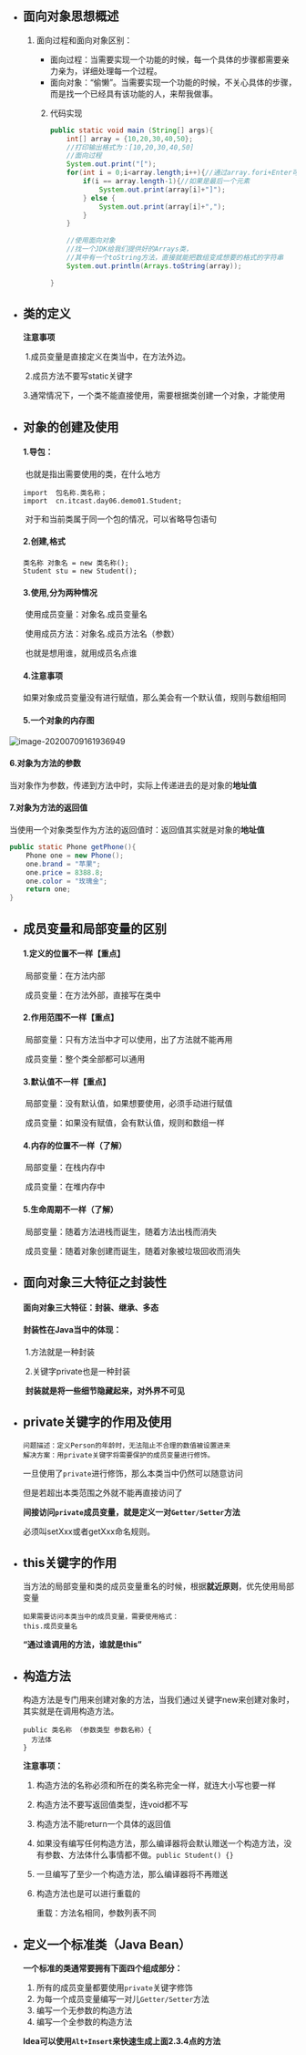 - ## 面向对象思想概述

  1. 面向过程和面向对象区别：
     - 面向过程：当需要实现一个功能的时候，每一个具体的步骤都需要亲力亲为，详细处理每一个过程。
     - 面向对象：“偷懒”。当需要实现一个功能的时候，不关心具体的步骤，而是找一个已经具有该功能的人，来帮我做事。

     2. 代码实现

        ```java
        public static void main (String[] args){
            int[] array = {10,20,30,40,50};
            //打印输出格式为：[10,20,30,40,50]
            //面向过程
            System.out.print("[");
            for(int i = 0;i<array.length;i++){//通过array.fori+Enter可以快速写出for循环
                if(i == array.length-1){//如果是最后一个元素
                    System.out.print(array[i]+"]");
                } else {
                    System.out.print(array[i]+",");
                }
            }
            
            //使用面向对象
            //找一个JDK给我们提供好的Arrays类，
            //其中有一个toString方法，直接就能把数组变成想要的格式的字符串
            System.out.println(Arrays.toString(array));
                
        }
        ```

- ## 类的定义

  **注意事项**

  ​	1.成员变量是直接定义在类当中，在方法外边。

  ​	2.成员方法不要写static关键字

  ​	3.通常情况下，一个类不能直接使用，需要根据类创建一个对象，才能使用

  

- ## 对象的创建及使用

  #### 1.导包：

  ​	也就是指出需要使用的类，在什么地方

  ```
  import  包名称.类名称；
  import  cn.itcast.day06.demo01.Student;
  ```

  ​	对于和当前类属于同一个包的情况，可以省略导包语句

  #### 2.创建,格式

  ```
  类名称 对象名 = new 类名称();
  Student stu = new Student();
  ```

  #### 3.使用,分为两种情况

  ​	使用成员变量：对象名.成员变量名

  ​	使用成员方法：对象名.成员方法名（参数）

  ​	也就是想用谁，就用成员名点谁

  #### 4.注意事项

  ​	如果对象成员变量没有进行赋值，那么美会有一个默认值，规则与数组相同

  #### 5.一个对象的内存图

![image-20200709161936949](C:\Users\Administrator\AppData\Roaming\Typora\typora-user-images\image-20200709161936949.png)

#### 	6.对象为方法的参数

​		当对象作为参数，传递到方法中时，实际上传递进去的是对象的**地址值**

#### 	7.对象为方法的返回值

​		当使用一个对象类型作为方法的返回值时：返回值其实就是对象的**地址值**

```java
public static Phone getPhone(){
    Phone one = new Phone();
    one.brand = "苹果";
    one.price = 8388.8;
    one.color = "玫瑰金";
    return one;
}
```

- ## 成员变量和局部变量的区别

  #### 1.定义的位置不一样【重点】

  ​	局部变量：在方法内部

  ​	成员变量：在方法外部，直接写在类中

  #### 2.作用范围不一样【重点】

  ​	局部变量：只有方法当中才可以使用，出了方法就不能再用

  ​	成员变量：整个类全部都可以通用

  #### 3.默认值不一样【重点】

  ​	局部变量：没有默认值，如果想要使用，必须手动进行赋值

  ​	成员变量：如果没有赋值，会有默认值，规则和数组一样

  #### 4.内存的位置不一样（了解）

  ​	局部变量：在栈内存中

  ​	成员变量：在堆内存中

  #### 5.生命周期不一样（了解）

  ​	局部变量：随着方法进栈而诞生，随着方法出栈而消失

  ​	成员变量：随着对象创建而诞生，随着对象被垃圾回收而消失

- ## 面向对象三大特征之封装性

  #### 	面向对象三大特征：封装、继承、多态

  #### 	封装性在Java当中的体现：

  ​		1.方法就是一种封装

  ​		2.关键字private也是一种封装

  ​	**封装就是将一些细节隐藏起来，对外界不可见**

- ## private关键字的作用及使用

  ```
  问题描述：定义Person的年龄时，无法阻止不合理的数值被设置进来
  解决方案：用private关键字将需要保护的成员变量进行修饰。
  ```

  一旦使用了`private`进行修饰，那么本类当中仍然可以随意访问

  但是若超出本类范围之外就不能再直接访问了

  **间接访问`private`成员变量，就是定义一对`Getter/Setter`方法**

  必须叫setXxx或者getXxx命名规则。

- ## this关键字的作用

  当方法的局部变量和类的成员变量重名的时候，根据**就近原则**，优先使用局部变量

  ```
  如果需要访问本类当中的成员变量，需要使用格式：
  this.成员变量名
  ```

  **“通过谁调用的方法，谁就是this”**

- ## 构造方法

  ​	构造方法是专门用来创建对象的方法，当我们通过关键字new来创建对象时，其实就是在调用构造方法。

  ```
  public 类名称 （参数类型 参数名称）{
  	方法体
  }
  ```

  **注意事项：**

  1. 构造方法的名称必须和所在的类名称完全一样，就连大小写也要一样

  2. 构造方法不要写返回值类型，连void都不写

  3. 构造方法不能return一个具体的返回值

  4. 如果没有编写任何构造方法，那么编译器将会默认赠送一个构造方法，没有参数、方法体什么事情都不做。`public Student() {}`

  5. 一旦编写了至少一个构造方法，那么编译器将不再赠送

  6. 构造方法也是可以进行重载的

     重载：方法名相同，参数列表不同

- ## 定义一个标准类（Java Bean）

  **一个标准的类通常要拥有下面四个组成部分：**

  1. 所有的成员变量都要使用`private`关键字修饰
  2. 为每一个成员变量编写一对儿`Getter/Setter`方法
  3. 编写一个无参数的构造方法
  4. 编写一个全参数的构造方法

  **Idea可以使用`Alt+Insert`来快速生成上面2.3.4点的方法**